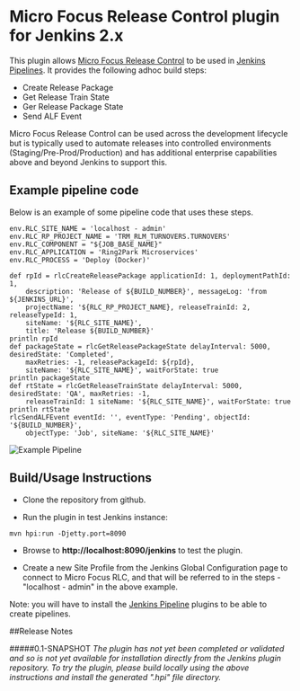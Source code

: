 # Micro Focus Release Control plugin for Jenkins 2.x

This plugin allows [Micro Focus Release Control](https://www.microfocus.com/products/release-control/) to be used in [Jenkins Pipelines](https://jenkins.io/solutions/pipeline/).
It provides the following adhoc build steps:

- Create Release Package 
- Get Release Train State
- Ger Release Package State
- Send ALF Event

Micro Focus Release Control can be used across the development lifecycle but is typically used to automate releases into controlled environments (Staging/Pre-Prod/Production) and has additional enterprise capabilities above and beyond
Jenkins to support this. 

## Example pipeline code

Below is an example of some pipeline code that uses these steps.
```
env.RLC_SITE_NAME = 'localhost - admin'
env.RLC_RP_PROJECT_NAME = 'TRM_RLM_TURNOVERS.TURNOVERS'
env.RLC_COMPONENT = "${JOB_BASE_NAME}"
env.RLC_APPLICATION = 'Ring2Park Microservices'
env.RLC_PROCESS = 'Deploy (Docker)'

def rpId = rlcCreateReleasePackage applicationId: 1, deploymentPathId: 1, 
    description: 'Release of ${BUILD_NUMBER}', messageLog: 'from ${JENKINS_URL}', 
    projectName: '${RLC_RP_PROJECT_NAME}, releaseTrainId: 2, releaseTypeId: 1, 
    siteName: '${RLC_SITE_NAME}', 
    title: 'Release ${BUILD_NUMBER}'
println rpId
def packageState = rlcGetReleasePackageState delayInterval: 5000, desiredState: 'Completed', 
    maxRetries: -1, releasePackageId: ${rpId}, 
    siteName: '${RLC_SITE_NAME}', waitForState: true
println packageState
def rtState = rlcGetReleaseTrainState delayInterval: 5000, desiredState: 'QA', maxRetries: -1, 
    releaseTrainId: 1 siteName: '${RLC_SITE_NAME}', waitForState: true
println rtState
rlcSendALFEvent eventId: '', eventType: 'Pending', objectId: '${BUILD_NUMBER}', 
    objectType: 'Job', siteName: '${RLC_SITE_NAME}'
```
![Example Pipeline](https://github.com/jenkinsci/microfocus-RLC-plugin/images/jenkins-pipeline.png)

## Build/Usage Instructions

* Clone the repository from github.

* Run the plugin in test Jenkins instance:

```
mvn hpi:run -Djetty.port=8090
```

* Browse to **http://localhost:8090/jenkins** to test the plugin. 

* Create a new Site Profile from the Jenkins Global Configuration page to connect to Micro Focus RLC, and that will be referred to in the steps - "localhost - admin" in the above example.

Note: you will have to install the [Jenkins Pipeline](https://wiki.jenkins-ci.org/display/JENKINS/Pipeline+Plugin) plugins to be able to create pipelines.

##Release Notes

#####0.1-SNAPSHOT
*The plugin has not yet been completed or validated and so is not yet available for installation directly from the Jenkins
plugin repository. To try the plugin, please build locally using the above instructions and install the generated ".hpi" file directory.*

